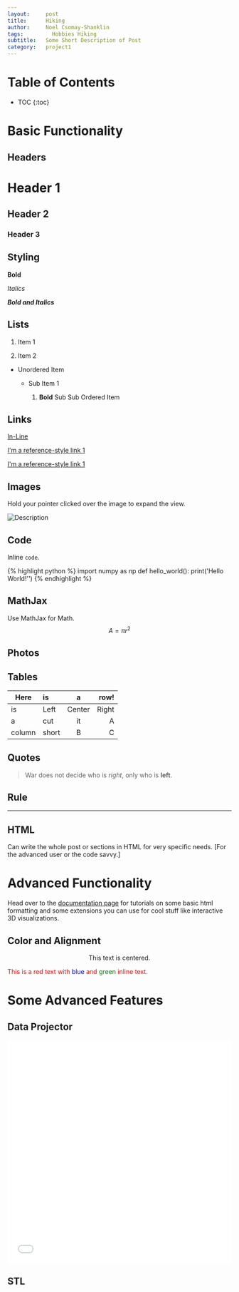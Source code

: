 ```yaml
---
layout:     post
title:      Hiking
author:     Noel Csomay-Shanklin
tags: 		  Hobbies Hiking
subtitle:  	Some Short Description of Post
category:   project1
---
```

<!-- Start Writing Below in Markdown -->

# Table of Contents

* TOC
{:toc}

# Basic Functionality

## Headers

# Header 1

## Header 2

### Header 3

## Styling

**Bold**

*Italics*

***Bold and Italics***

## Lists

1. Item 1

2. Item 2

* Unordered Item

  * Sub Item 1

    1. **Bold** Sub Sub Ordered Item

## Links

[In-Line](https://www.google.com)

[I'm a reference-style link 1][1]

[I'm a reference-style link 1][2]

[1]:https://www.mozilla.org
[2]:http://www.reddit.com

## Images

Hold your pointer clicked over the image to expand the view.

![Description](http://projectpages.github.io/project-pages/img/Logo_Fairy_Tail_right.png)

## Code

Inline `code`.

{% highlight python %}
import numpy as np
def hello_world():
    print('Hello World!'')
{% endhighlight %}

## MathJax

Use MathJax for Math.
$$ A = \pi r^2 $$

## Photos
<script src="https://cdn.jsdelivr.net/npm/publicalbum@latest/dist/pa-embed-player.min.js" async></script>
<div class="pa-embed-player" style="width:100%; height:480px; display:none;"
  data-link="https://photos.app.goo.gl/edPWZrh6vf6cEuYt6"
  data-title="Trip to Mono County and Bishop"
  data-description="Mammoth Lakes"
  data-slideshow-repeat="false">
  <img data-src="https://lh3.googleusercontent.com/R8cDQ8GZmN_sbsfYr0xbxbW5QqwiQPApPH3FD_ezkXMdRfJb6uWek3gNzdmzylwGmj3kENd8cCTGoVxg2xMwnw7W0j3xQIW8vCoVYs_Qx-Vn8YSH1NttrxuC9tcvEjfh9vGTsZBNh4g=w1920-h1080" src="" alt="" />
  <img data-src="https://lh3.googleusercontent.com/kvBiv7BWFFLdyY1cS88elJJxH4DJjCGunwVEsKXP9xODQafWzBtG58xyBEq3fDUU2nNa2XbKYAEcZjiww9_LlJS0yzywafVoKXO6U8wNF3jg6dIY86XvVXKEZ1U1aYgTbS62ejBjH2g=w1920-h1080" src="" alt="" />
  <img data-src="https://lh3.googleusercontent.com/djRtM97O4cXNNJ6biIsp5MhljOl6xKOqWFudvIXpEqi-S9uNH7GdZEHt6AS3VIwr9hcxZxhszOiEaEBV9xAAjxeHI-PFAskT7D89uPjvTfhozpbgSzJTY2l5d6a3C3G3NCBrIugzt_U=w1920-h1080" src="" alt="" />
  <img data-src="https://lh3.googleusercontent.com/VDPCuAzHXRVLyQa_6Zi29_jholn4outDJLmxoMC5biD6wEcn9g7yDjCCyEPJfJxzjzzrx5y298_utokoJb2Qrfta5-oxYPL6yIxDh53h57hF4DFKUreSp6Aqgv49xjdYR7nVOc6uvOo=w1920-h1080" src="" alt="" />
  <img data-src="https://lh3.googleusercontent.com/eUBBMU3J3f8Up84btBfTVDEmjOg4HYyNah2czGlNalKVaq3zmEK0xQkWD9yd538LBVeytphYpxZ7HHaHGxZUOiy0zEUhS5VeJ69KhE9AcGQ9G8U3HvOc4YbWqrwe41JnTXNoxjKt3xs=w1920-h1080" src="" alt="" />
  <img data-src="https://lh3.googleusercontent.com/Lbke9ShtAaiSDlCvafYXZlTbErioQpyotfPTU93TFbT4rny3lHSPIkpBuTDrHrsSN9gNoyMki26OjtQDRB3nNeWriUxPbS1mdzaf7d74yXWSJRpTAr5Vep8tL-tXbMFjmQLi3ONSabY=w1920-h1080" src="" alt="" />
  <img data-src="https://lh3.googleusercontent.com/y2u8iqyp5mz-yizjOX6VtLHyVcbCxgE5d101ABXddMe2soxQz9yhNo33Lv7-XeZKQzYmvf-GHVyRcYkNZe51icPhZZXGKU4PNGGUyHD-Szbzfv-o01hyrVmuXbwI3BCFMCehicU5eG4=w1920-h1080" src="" alt="" />
  <img data-src="https://lh3.googleusercontent.com/fHFJj3tpdWAYh_8kLcb4wHmnfL8PCnWn9y8bhoRmNaMnEGk8kxHX8Tm_UxDAQkuKNGAERBwJB5Q06HKbDS_rINraydq2roYKGiqsvaSPhaqAE6qxL-OJA5p4Bfl-CVlpBfsxniPwSi0=w1920-h1080" src="" alt="" />
  <img data-src="https://lh3.googleusercontent.com/SFpoy_W7TqLl6MCPBnEdPXY6fa5ubCgTy7Aox0uRtR8eZzNvXn5Bg0I4eUQsJyMR_tZV3e9lQvcwGQD0Y3v_rdzUnd-HR7VMGNX1H4_TWwzRdZeAqPALqrOvOdjWw6pdzdxbgeNse0Q=w1920-h1080" src="" alt="" />
</div>


## Tables

Here | is | a | row!
|---------|:----------|:----------:|---------:|
is   |Left|  Center  |Right|
a    | cut | it | A
column  | short | B | C

## Quotes

> War does not decide who is *right*, only who is **left**.

## Rule

---

## HTML

Can write the whole post or sections in HTML for very specific needs. [For the advanced user or the code savvy.]

# Advanced Functionality

Head over to the [documentation page](http://projectpages.github.io/ppguide/) for tutorials on some basic html formatting and some extensions you can use for cool stuff like interactive 3D visualizations.

## Color and Alignment

<p align="center">This text is centered.</p>

<p style="color:red">This is a red text with <span style="color:blue">blue</span> and <span style="color:green">green</span> inline text.</p>

# Some Advanced Features

## Data Projector

<embed src="/project-pages/2016/05/02/New-Projector/" height="500px" width="100%">

## STL

<div align="center"><script src="https://embed.github.com/view/3d/projectpages/project-pages/gh-pages/stl/test.stl"></script></div>


